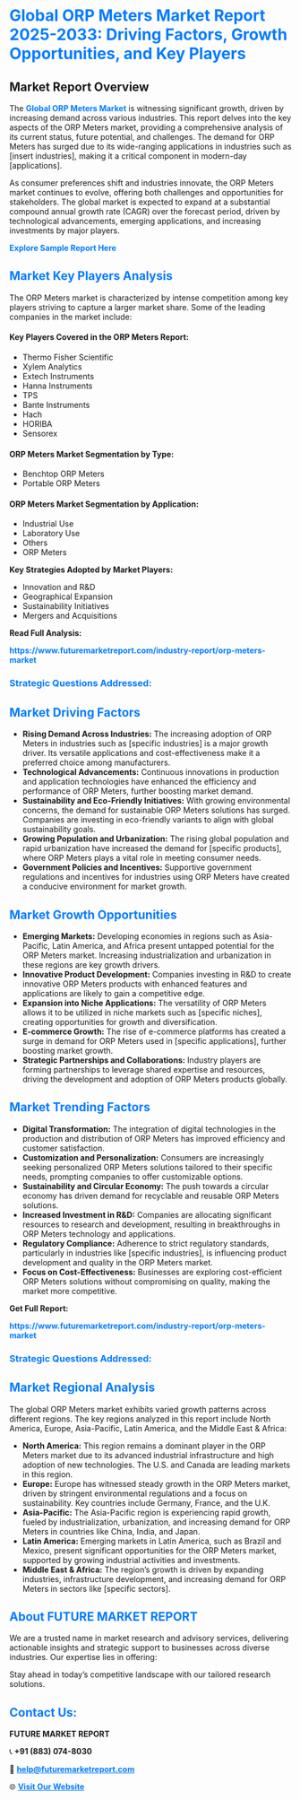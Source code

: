 <h1 style="color: #007BFF;">Global ORP Meters Market Report 2025-2033: Driving Factors, Growth Opportunities, and Key Players</h1>

<section id="overview">
<h2>Market Report Overview</h2>
<p>The <a href="https://www.futuremarketreport.com/industry-report/orp-meters-market" style="color: #007BFF; text-decoration: none;"><strong>Global ORP Meters Market</strong></a> is witnessing significant growth, driven by increasing demand across various industries. This report delves into the key aspects of the ORP Meters market, providing a comprehensive analysis of its current status, future potential, and challenges. The demand for ORP Meters has surged due to its wide-ranging applications in industries such as [insert industries], making it a critical component in modern-day [applications].</p>
<p>As consumer preferences shift and industries innovate, the ORP Meters market continues to evolve, offering both challenges and opportunities for stakeholders. The global market is expected to expand at a substantial compound annual growth rate (CAGR) over the forecast period, driven by technological advancements, emerging applications, and increasing investments by major players.</p>
</section>

<section id="overview">
<p><a href="https://www.futuremarketreport.com/request-sample/reportId=128480" style="color: #007BFF; text-decoration: none;"><strong>Explore Sample Report Here</strong></a></p>
</section>

<section id="key-players">
<h2 style="color: #007BFF;">Market Key Players Analysis</h2>
<p>The ORP Meters market is characterized by intense competition among key players striving to capture a larger market share. Some of the leading companies in the market include:</p>
<h4>Key Players Covered in the ORP Meters Report:</h4>
<ul><li>Thermo Fisher Scientific</li><li>Xylem Analytics</li><li>Extech Instruments</li><li>Hanna Instruments</li><li>TPS</li><li>Bante Instruments</li><li>Hach</li><li>HORIBA</li><li>Sensorex</li></ul>
<h4>ORP Meters Market Segmentation by Type:</h4>
<ul><li>Benchtop ORP Meters</li><li>Portable ORP Meters</li></ul>

<h4>ORP Meters Market Segmentation by Application:</h4>
<ul><li>Industrial Use</li><li>Laboratory Use</li><li>Others</li><li>ORP Meters</li></ul>
<p><strong>Key Strategies Adopted by Market Players:</strong></p>
<ul>
<li>Innovation and R&D</li>
<li>Geographical Expansion</li>
<li>Sustainability Initiatives</li>
<li>Mergers and Acquisitions</li>
</ul>
</section>

<section>
<p><strong>Read Full Analysis: </strong></p><a href="https://www.futuremarketreport.com/industry-report/orp-meters-market" style="color: #007BFF; text-decoration: none;"><strong>https://www.futuremarketreport.com/industry-report/orp-meters-market</strong></a>
<h3 style="color: #007BFF;">Strategic Questions Addressed:</h3>
</section>

<section id="driving-factors">
<h2 style="color: #007BFF;">Market Driving Factors</h2>
<ul>
<li><strong>Rising Demand Across Industries:</strong> The increasing adoption of ORP Meters in industries such as [specific industries] is a major growth driver. Its versatile applications and cost-effectiveness make it a preferred choice among manufacturers.</li>
<li><strong>Technological Advancements:</strong> Continuous innovations in production and application technologies have enhanced the efficiency and performance of ORP Meters, further boosting market demand.</li>
<li><strong>Sustainability and Eco-Friendly Initiatives:</strong> With growing environmental concerns, the demand for sustainable ORP Meters solutions has surged. Companies are investing in eco-friendly variants to align with global sustainability goals.</li>
<li><strong>Growing Population and Urbanization:</strong> The rising global population and rapid urbanization have increased the demand for [specific products], where ORP Meters plays a vital role in meeting consumer needs.</li>
<li><strong>Government Policies and Incentives:</strong> Supportive government regulations and incentives for industries using ORP Meters have created a conducive environment for market growth.</li>
</ul>
</section>

<section id="growth-opportunities">
<h2 style="color: #007BFF;">Market Growth Opportunities</h2>
<ul>
<li><strong>Emerging Markets:</strong> Developing economies in regions such as Asia-Pacific, Latin America, and Africa present untapped potential for the ORP Meters market. Increasing industrialization and urbanization in these regions are key growth drivers.</li>
<li><strong>Innovative Product Development:</strong> Companies investing in R&D to create innovative ORP Meters products with enhanced features and applications are likely to gain a competitive edge.</li>
<li><strong>Expansion into Niche Applications:</strong> The versatility of ORP Meters allows it to be utilized in niche markets such as [specific niches], creating opportunities for growth and diversification.</li>
<li><strong>E-commerce Growth:</strong> The rise of e-commerce platforms has created a surge in demand for ORP Meters used in [specific applications], further boosting market growth.</li>
<li><strong>Strategic Partnerships and Collaborations:</strong> Industry players are forming partnerships to leverage shared expertise and resources, driving the development and adoption of ORP Meters products globally.</li>
</ul>
</section>

<section id="trending-factors">
<h2 style="color: #007BFF;">Market Trending Factors</h2>
<ul>
<li><strong>Digital Transformation:</strong> The integration of digital technologies in the production and distribution of ORP Meters has improved efficiency and customer satisfaction.</li>
<li><strong>Customization and Personalization:</strong> Consumers are increasingly seeking personalized ORP Meters solutions tailored to their specific needs, prompting companies to offer customizable options.</li>
<li><strong>Sustainability and Circular Economy:</strong> The push towards a circular economy has driven demand for recyclable and reusable ORP Meters solutions.</li>
<li><strong>Increased Investment in R&D:</strong> Companies are allocating significant resources to research and development, resulting in breakthroughs in ORP Meters technology and applications.</li>
<li><strong>Regulatory Compliance:</strong> Adherence to strict regulatory standards, particularly in industries like [specific industries], is influencing product development and quality in the ORP Meters market.</li>
<li><strong>Focus on Cost-Effectiveness:</strong> Businesses are exploring cost-efficient ORP Meters solutions without compromising on quality, making the market more competitive.</li>
</ul>
</section>

<section>
<p><strong>Get Full Report: </strong></p><a href="https://www.futuremarketreport.com/industry-report/orp-meters-market" style="color: #007BFF; text-decoration: none;"><strong>https://www.futuremarketreport.com/industry-report/orp-meters-market</strong></a>
<h3 style="color: #007BFF;">Strategic Questions Addressed:</h3>
</section>


<section id="regional-analysis">
<h2 style="color: #007BFF;">Market Regional Analysis</h2>
<p>The global ORP Meters market exhibits varied growth patterns across different regions. The key regions analyzed in this report include North America, Europe, Asia-Pacific, Latin America, and the Middle East & Africa:</p>
<ul>
<li><strong>North America:</strong> This region remains a dominant player in the ORP Meters market due to its advanced industrial infrastructure and high adoption of new technologies. The U.S. and Canada are leading markets in this region.</li>
<li><strong>Europe:</strong> Europe has witnessed steady growth in the ORP Meters market, driven by stringent environmental regulations and a focus on sustainability. Key countries include Germany, France, and the U.K.</li>
<li><strong>Asia-Pacific:</strong> The Asia-Pacific region is experiencing rapid growth, fueled by industrialization, urbanization, and increasing demand for ORP Meters in countries like China, India, and Japan.</li>
<li><strong>Latin America:</strong> Emerging markets in Latin America, such as Brazil and Mexico, present significant opportunities for the ORP Meters market, supported by growing industrial activities and investments.</li>
<li><strong>Middle East & Africa:</strong> The region’s growth is driven by expanding industries, infrastructure development, and increasing demand for ORP Meters in sectors like [specific sectors].</li>
</ul>
</section>

<footer>
<h2 style="color: #007BFF;">About FUTURE MARKET REPORT</h2>
<p>We are a trusted name in market research and advisory services, delivering actionable insights and strategic support to businesses across diverse industries. Our expertise lies in offering:</p>

<p>Stay ahead in today’s competitive landscape with our tailored research solutions.</p>

<h2 style="color: #007BFF;">Contact Us:</h2>
<p><strong>FUTURE MARKET REPORT</strong></p>
<p>📞 <strong>+91 (883) 074-8030</strong></p>
<p>📧 <strong><a href="mailto:help@futuremarketreport.com" style="color: #007BFF;">help@futuremarketreport.com</a></strong></p>
<p>🌐 <strong><a href="https://www.futuremarketreport.com/" style="color: #007BFF;">Visit Our Website</a></strong></p>
</footer>